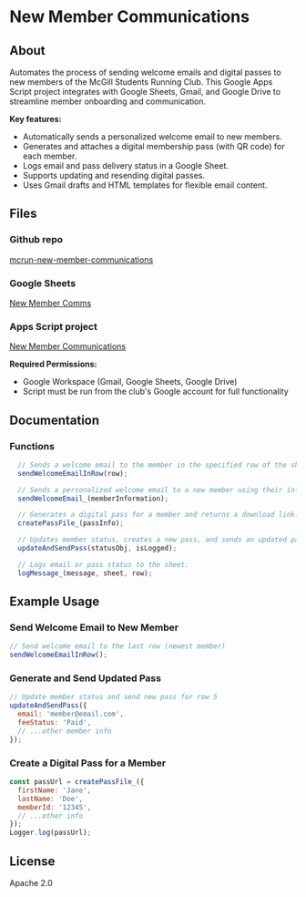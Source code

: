 # New Member Communications

## About 
Automates the process of sending welcome emails and digital passes to new members of the McGill Students Running Club. This Google Apps Script project integrates with Google Sheets, Gmail, and Google Drive to streamline member onboarding and communication.

**Key features:**

- Automatically sends a personalized welcome email to new members.
- Generates and attaches a digital membership pass (with QR code) for each member.
- Logs email and pass delivery status in a Google Sheet.
- Supports updating and resending digital passes.
- Uses Gmail drafts and HTML templates for flexible email content.

## Files

### Github repo
[mcrun-new-member-communications](https://github.com/mcrunningclub/mcrun-new-member-communications)

### Google Sheets
[New Member
Comms](https://docs.google.com/spreadsheets/d/1PrKth6f81Dx52bB3oPX1t55US-GnNRGve-TN4rU9Wlo/edit?gid=0#gid=0)

### Apps Script project
[New Member
Communications](https://script.google.com/u/2/home/projects/14I9RmRD6JYIkklRi8CtNFiktS3wdPyYvnQ4TUrx-sRj75LD2M65kAMIh)

**Required Permissions:**
- Google Workspace (Gmail, Google Sheets, Google Drive)
- Script must be run from the club's Google account for full functionality


## Documentation

### Functions

```javascript linenums="1"
  // Sends a welcome email to the member in the specified row of the sheet.
  sendWelcomeEmailInRow(row);

  // Sends a personalized welcome email to a new member using their information.
  sendWelcomeEmail_(memberInformation);

  // Generates a digital pass for a member and returns a download link.
  createPassFile_(passInfo);

  // Updates member status, creates a new pass, and sends an updated pass email.
  updateAndSendPass(statusObj, isLogged);

  // Logs email or pass status to the sheet.
  logMessage_(message, sheet, row);
```

## Example Usage

### Send Welcome Email to New Member
```javascript
// Send welcome email to the last row (newest member)
sendWelcomeEmailInRow();
```

### Generate and Send Updated Pass
```javascript
// Update member status and send new pass for row 5
updateAndSendPass({
  email: 'member@email.com',
  feeStatus: 'Paid',
  // ...other member info
});
```

### Create a Digital Pass for a Member
```javascript
const passUrl = createPassFile_({
  firstName: 'Jane',
  lastName: 'Doe',
  memberId: '12345',
  // ...other info
});
Logger.log(passUrl);
```

## License
Apache 2.0
